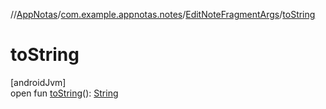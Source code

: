 //[AppNotas](../../../index.md)/[com.example.appnotas.notes](../index.md)/[EditNoteFragmentArgs](index.md)/[toString](to-string.md)

# toString

[androidJvm]\
open fun [toString](to-string.md)(): [String](https://developer.android.com/reference/kotlin/java/lang/String.html)
